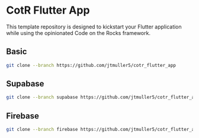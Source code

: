 # CotR Flutter App

This template repository is designed to kickstart your Flutter application while using the opinionated Code on the Rocks framework.

## Basic

```bash
git clone --branch https://github.com/jtmuller5/cotr_flutter_app
```

## Supabase 

```bash
git clone --branch supabase https://github.com/jtmuller5/cotr_flutter_app
```

## Firebase

```bash
git clone --branch firebase https://github.com/jtmuller5/cotr_flutter_app
```
